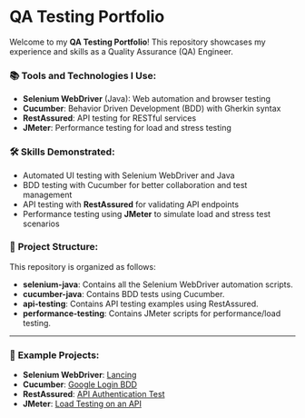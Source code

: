 # QA Testing Portfolio

Welcome to my **QA Testing Portfolio**! This repository showcases my experience and skills as a Quality Assurance (QA) Engineer.

### 📚 **Tools and Technologies I Use:**
- **Selenium WebDriver** (Java): Web automation and browser testing
- **Cucumber**: Behavior Driven Development (BDD) with Gherkin syntax
- **RestAssured**: API testing for RESTful services
- **JMeter**: Performance testing for load and stress testing

### 🛠 **Skills Demonstrated:**
- Automated UI testing with Selenium WebDriver and Java
- BDD testing with Cucumber for better collaboration and test management
- API testing with **RestAssured** for validating API endpoints
- Performance testing using **JMeter** to simulate load and stress test scenarios

### 🔧 **Project Structure:**
This repository is organized as follows:
- **selenium-java**: Contains all the Selenium WebDriver automation scripts.
- **cucumber-java**: Contains BDD tests using Cucumber.
- **api-testing**: Contains API testing examples using RestAssured.
- **performance-testing**: Contains JMeter scripts for performance/load testing.

---

### 🎯 **Example Projects:**
- **Selenium WebDriver**: [Lancing](master)
- **Cucumber**: [Google Login BDD](https://github.com/your-username/qa-testing-portfolio/tree/main/cucumber-java)
- **RestAssured**: [API Authentication Test](https://github.com/your-username/qa-testing-portfolio/tree/main/api-testing)
- **JMeter**: [Load Testing on an API](https://github.com/your-username/qa-testing-portfolio/tree/main/performance-testing)


